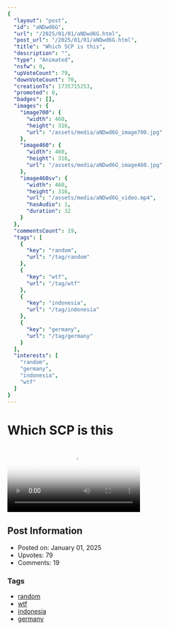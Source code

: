 ```yaml
---
{
  "layout": "post",
  "id": "aNDwd6G",
  "url": "/2025/01/01/aNDwd6G.html",
  "post_url": "/2025/01/01/aNDwd6G.html",
  "title": "Which SCP is this",
  "description": "",
  "type": "Animated",
  "nsfw": 0,
  "upVoteCount": 79,
  "downVoteCount": 70,
  "creationTs": 1735715253,
  "promoted": 0,
  "badges": [],
  "images": {
    "image700": {
      "width": 460,
      "height": 316,
      "url": "/assets/media/aNDwd6G_image700.jpg"
    },
    "image460": {
      "width": 460,
      "height": 316,
      "url": "/assets/media/aNDwd6G_image460.jpg"
    },
    "image460sv": {
      "width": 460,
      "height": 316,
      "url": "/assets/media/aNDwd6G_video.mp4",
      "hasAudio": 1,
      "duration": 32
    }
  },
  "commentsCount": 19,
  "tags": [
    {
      "key": "random",
      "url": "/tag/random"
    },
    {
      "key": "wtf",
      "url": "/tag/wtf"
    },
    {
      "key": "indonesia",
      "url": "/tag/indonesia"
    },
    {
      "key": "germany",
      "url": "/tag/germany"
    }
  ],
  "interests": [
    "random",
    "germany",
    "indonesia",
    "wtf"
  ]
}
---
```


# Which SCP is this

<video controls playsinline loop poster="/assets/media/aNDwd6G_image460.jpg">
  <source src="/assets/media/aNDwd6G_video.mp4" type="video/mp4">
  Your browser does not support the video tag.
</video>

## Post Information

- Posted on: January 01, 2025
- Upvotes: 79
- Comments: 19

### Tags

- [random](/tag/random)
- [wtf](/tag/wtf)
- [indonesia](/tag/indonesia)
- [germany](/tag/germany)
